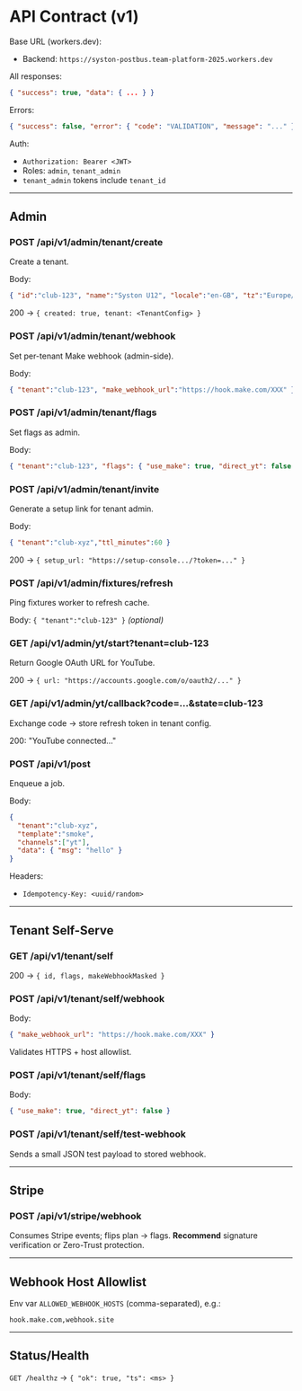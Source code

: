 # API Contract (v1)

Base URL (workers.dev):
- Backend: `https://syston-postbus.team-platform-2025.workers.dev`

All responses:
```json
{ "success": true, "data": { ... } }
```

Errors:
```json
{ "success": false, "error": { "code": "VALIDATION", "message": "..." } }
```

Auth:
- `Authorization: Bearer <JWT>`
- Roles: `admin`, `tenant_admin`
- `tenant_admin` tokens include `tenant_id`

---

## Admin

### POST /api/v1/admin/tenant/create

Create a tenant.

Body:
```json
{ "id":"club-123", "name":"Syston U12", "locale":"en-GB", "tz":"Europe/London" }
```

200 → `{ created: true, tenant: <TenantConfig> }`

### POST /api/v1/admin/tenant/webhook

Set per-tenant Make webhook (admin-side).

Body:
```json
{ "tenant":"club-123", "make_webhook_url":"https://hook.make.com/XXX" }
```

### POST /api/v1/admin/tenant/flags

Set flags as admin.

Body:
```json
{ "tenant":"club-123", "flags": { "use_make": true, "direct_yt": false } }
```

### POST /api/v1/admin/tenant/invite

Generate a setup link for tenant admin.

Body:
```json
{ "tenant":"club-xyz","ttl_minutes":60 }
```

200 → `{ setup_url: "https://setup-console.../?token=..." }`

### POST /api/v1/admin/fixtures/refresh

Ping fixtures worker to refresh cache.

Body: `{ "tenant":"club-123" }` *(optional)*

### GET /api/v1/admin/yt/start?tenant=club-123

Return Google OAuth URL for YouTube.

200 → `{ url: "https://accounts.google.com/o/oauth2/..." }`

### GET /api/v1/admin/yt/callback?code=...&state=club-123

Exchange code → store refresh token in tenant config.

200: "YouTube connected…"

### POST /api/v1/post

Enqueue a job.

Body:
```json
{
  "tenant":"club-xyz",
  "template":"smoke",
  "channels":["yt"],
  "data": { "msg": "hello" }
}
```

Headers:
- `Idempotency-Key: <uuid/random>`

---

## Tenant Self-Serve

### GET /api/v1/tenant/self

200 → `{ id, flags, makeWebhookMasked }`

### POST /api/v1/tenant/self/webhook

Body:
```json
{ "make_webhook_url": "https://hook.make.com/XXX" }
```

Validates HTTPS + host allowlist.

### POST /api/v1/tenant/self/flags

Body:
```json
{ "use_make": true, "direct_yt": false }
```

### POST /api/v1/tenant/self/test-webhook

Sends a small JSON test payload to stored webhook.

---

## Stripe

### POST /api/v1/stripe/webhook

Consumes Stripe events; flips plan → flags.
**Recommend** signature verification or Zero-Trust protection.

---

## Webhook Host Allowlist

Env var `ALLOWED_WEBHOOK_HOSTS` (comma-separated), e.g.:
```
hook.make.com,webhook.site
```

---

## Status/Health

`GET /healthz` → `{ "ok": true, "ts": <ms> }`
